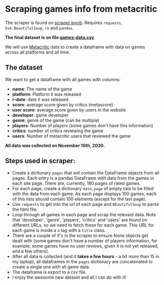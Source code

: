 # Scraping games info from metacritic

The scraper is found on [scraper.ipynb](https://github.com/BrunoBVR/projectGames/blob/main/scraper.ipynb).
Requires `requests`, `bs4.BeautifulSoup`, `re` and `pandas`.

**The final dataset is on file [games-data.csv](https://github.com/BrunoBVR/projectGames/blob/main/games-data.csv)**.

We will use [Metacritic](https://www.metacritic.com/browse/games/score/metascore/all/all/filtered?sort=desc) data to create a dataframe with data on games across all platforms and all time.

## The dataset

We want to get a dataframe with all games with columns:
* **name**: The name of the game
* **platform**: Platform it was released
* **r-date**: date it was released
* **score**: average score given by critics (metascore)
* **user score**: average score given by users in the website
* **developer**: game developer
* **genre**: genre of the game (can be multiple)
* **players**: Number of players (some games don't have this information)
* **critics**: number of critics reviewing the game
* **users**: Number of metacritic users that reviewed the game

**All data was collected on November 10th, 2020.**

## Steps used in scraper:

* Create a dictionary `pages` that will contain the DataFrame objects from all pages. Each entry is a pandas DataFrame with data from the games in each site page. There are, currently, 180 pages of rated games.
* For each page, create a dictionary `data_page` of empty lists to be filled with the data from each game. As each page displays 100 games, each of this lists should contain 100 elements (except for the last page).
* Use `requests` to get into the url of each page and `BEautifulSoup` to parse the html file.
* Loop through all games in each page and scrap the relevant data. Note that 'developer', 'genre', 'players', 'critics' and 'users' are found on different URLs, so we need to fetch these for each game. This URL for each game is inside a `a` tag with a `title` class.
* There are a couple of if's in the scraper to ensure None objects get dealt with (some games don't have a number of players information, for example; some games have no user reviews, given it is not yet released, and a few others).
* After all data is collected (and it **takes a few hours** - a bit more than 15 in my laptop), all dataframes in the `pages` dictionary are concatenated to create a single one with all game data.
* The dataframe is export to a csv file.
* I enjoy the awesome new dataset and all I can do with it!

